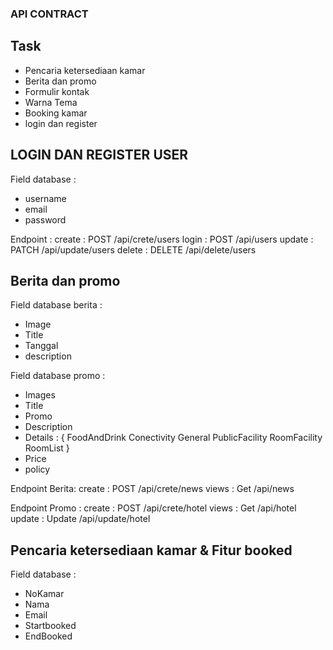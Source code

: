 ### API CONTRACT

## Task
- Pencaria ketersediaan kamar
- Berita dan promo
- Formulir kontak
- Warna Tema
- Booking kamar
- login dan register

## LOGIN DAN REGISTER USER

Field database : 
- username
- email 
- password

Endpoint : 
create : POST /api/crete/users
login : POST /api/users
update : PATCH /api/update/users
delete : DELETE /api/delete/users

## Berita dan promo
Field database berita : 
- Image
- Title
- Tanggal
- description

Field database promo : 
- Images
- Title
- Promo
- Description
- Details : {
      FoodAndDrink 
      Conectivity
      General 
      PublicFacility
      RoomFacility
      RoomList
}
- Price
- policy

Endpoint Berita: 
create : POST /api/crete/news
views : Get /api/news

Endpoint Promo :
create : POST /api/crete/hotel
views : Get /api/hotel
update : Update /api/update/hotel

## Pencaria ketersediaan kamar & Fitur booked
Field database : 
- NoKamar
- Nama
- Email
- Startbooked
- EndBooked

## 





















